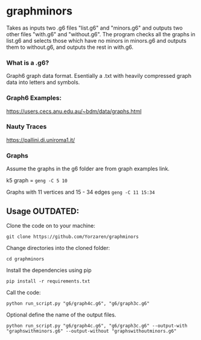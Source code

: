 # graphminors

Takes as inputs two .g6 files "list.g6" and "minors.g6" and outputs two other files "with.g6" and "without.g6". The program checks all the graphs in list.g6 and selects those which have no minors in minors.g6 and outputs them to without.g6, and outputs the rest in with.g6. 

### What is a .g6?

Graph6 graph data format. Esentially a .txt with heavily compressed graph data into letters and symbols.

### Graph6 Examples: 

https://users.cecs.anu.edu.au/~bdm/data/graphs.html

### Nauty Traces

https://pallini.di.uniroma1.it/


### Graphs

Assume the graphs in the g6 folder are from graph examples link.

k5 graph = `geng -C 5 10`

Graphs with 11 vertices and 15 - 34 edges `geng -C 11 15:34`

## Usage OUTDATED:

Clone the code on to your machine:
```
git clone https://github.com/Yorzaren/graphminors
```

Change directories into the cloned folder:

```
cd graphminors
```

Install the dependencies using pip

```
pip install -r requirements.txt
```

Call the code:

```
python run_script.py "g6/graph4c.g6", "g6/graph3c.g6"
```

Optional define the name of the output files. 

```
python run_script.py "g6/graph4c.g6", "g6/graph3c.g6" --output-with "graphswithminors.g6" --output-without "graphswithoutminors.g6"
```
